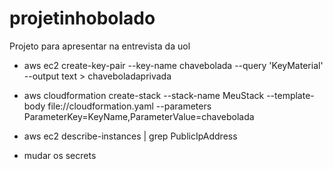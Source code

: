# projetinhobolado
Projeto para apresentar na entrevista da uol

* aws ec2 create-key-pair --key-name chavebolada --query 'KeyMaterial' --output text > chaveboladaprivada

* aws cloudformation create-stack --stack-name MeuStack --template-body file://cloudformation.yaml --parameters ParameterKey=KeyName,ParameterValue=chavebolada

* aws ec2 describe-instances | grep PublicIpAddress

* mudar os secrets